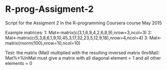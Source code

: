 # R-prog-Assigment-2
Script for the Assigment 2 in the R-programming Coursera course May 2015

Example matrices:
  1: Mat<-matrix(c(3,1,6,9,4,2,6,8,9),nrow=3,ncol=3)
  2: Mat<-matrix(c(5,3,8,6,1,9,10,45,3,17,32,23,5,12,9,18),nrow=4,ncol=4)
  3: Mat<-matrix(rnorm(100),nrow=10,ncol=10)
  
Test: the matrix (Mat) multiplied with the resulting inversed matrix (InvMat): Mat%*%InMat must give a matrix with all diagonal element = 1 and all other elements = 0
